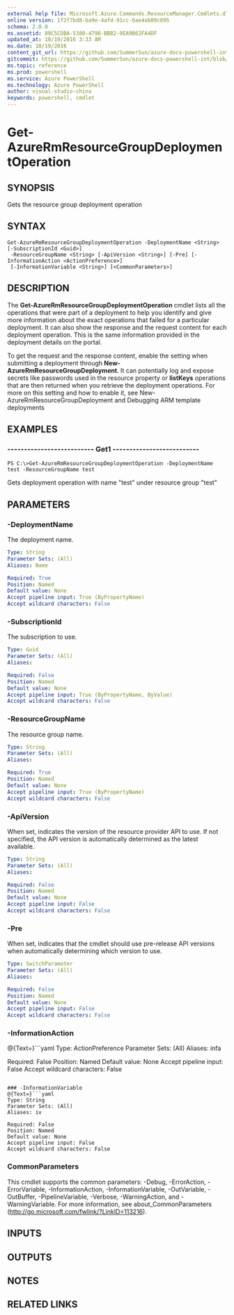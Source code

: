 ```yaml
---
external help file: Microsoft.Azure.Commands.ResourceManager.Cmdlets.dll-Help.xml
online version: 1f2f7bd8-ba9e-4afd-91cc-6ae4ab89c895
schema: 2.0.0
ms.assetid: 89C5CDBA-5380-4798-BBB2-0EA9B62FA4DF
updated_at: 10/19/2016 3:33 AM
ms.date: 10/19/2016
content_git_url: https://github.com/SummerSun/azure-docs-powershell-int/blob/master/azureps-cmdlets-docs/ResourceManager/AzureRM.Resources/v2.0.3/Get-AzureRmResourceGroupDeploymentOperation.md
gitcommit: https://github.com/SummerSun/azure-docs-powershell-int/blob/c0d1e448da01261236e9ece01ca5c2a98effbf31/azureps-cmdlets-docs/ResourceManager/AzureRM.Resources/v2.0.3/Get-AzureRmResourceGroupDeploymentOperation.md
ms.topic: reference
ms.prod: powershell
ms.service: Azure PowerShell
ms.technology: Azure PowerShell
author: visual-studio-china
keywords: powershell, cmdlet
---
```


# Get-AzureRmResourceGroupDeploymentOperation

## SYNOPSIS
Gets the resource group deployment operation

## SYNTAX

```
Get-AzureRmResourceGroupDeploymentOperation -DeploymentName <String> [-SubscriptionId <Guid>]
 -ResourceGroupName <String> [-ApiVersion <String>] [-Pre] [-InformationAction <ActionPreference>]
 [-InformationVariable <String>] [<CommonParameters>]
```

## DESCRIPTION
The **Get-AzureRmResourceGroupDeploymentOperation** cmdlet lists all the operations that were part of a deployment to help you identify and give more information about the exact operations that failed for a particular deployment.
It can also show the response and the request content for each deployment operation.
This is the same information provided in the deployment details on the portal.

To get the request and the response content, enable the setting when submitting a deployment through **New-AzureRmResourceGroupDeployment**.
It can potentially log and expose secrets like passwords used in the resource property or **listKeys** operations that are then returned when you retrieve the deployment operations.
For more on this setting and how to enable it, see New-AzureRmResourceGroupDeployment and Debugging ARM template deployments

## EXAMPLES

### --------------------------  Get1  --------------------------
```
PS C:\>Get-AzureRmResourceGroupDeploymentOperation -DeploymentName test -ResourceGroupName test
```

Gets deployment operation with name "test" under resource group "test"

## PARAMETERS

### -DeploymentName
The deployment name.

```yaml
Type: String
Parameter Sets: (All)
Aliases: Name

Required: True
Position: Named
Default value: None
Accept pipeline input: True (ByPropertyName)
Accept wildcard characters: False
```

### -SubscriptionId
The subscription to use.

```yaml
Type: Guid
Parameter Sets: (All)
Aliases: 

Required: False
Position: Named
Default value: None
Accept pipeline input: True (ByPropertyName, ByValue)
Accept wildcard characters: False
```

### -ResourceGroupName
The resource group name.

```yaml
Type: String
Parameter Sets: (All)
Aliases: 

Required: True
Position: Named
Default value: None
Accept pipeline input: True (ByPropertyName)
Accept wildcard characters: False
```

### -ApiVersion
When set, indicates the version of the resource provider API to use.
If not specified, the API version is automatically determined as the latest available.

```yaml
Type: String
Parameter Sets: (All)
Aliases: 

Required: False
Position: Named
Default value: None
Accept pipeline input: False
Accept wildcard characters: False
```

### -Pre
When set, indicates that the cmdlet should use pre-release API versions when automatically determining which version to use.

```yaml
Type: SwitchParameter
Parameter Sets: (All)
Aliases: 

Required: False
Position: Named
Default value: None
Accept pipeline input: False
Accept wildcard characters: False
```

### -InformationAction
@{Text=}```yaml
Type: ActionPreference
Parameter Sets: (All)
Aliases: infa

Required: False
Position: Named
Default value: None
Accept pipeline input: False
Accept wildcard characters: False
```

### -InformationVariable
@{Text=}```yaml
Type: String
Parameter Sets: (All)
Aliases: iv

Required: False
Position: Named
Default value: None
Accept pipeline input: False
Accept wildcard characters: False
```

### CommonParameters
This cmdlet supports the common parameters: -Debug, -ErrorAction, -ErrorVariable, -InformationAction, -InformationVariable, -OutVariable, -OutBuffer, -PipelineVariable, -Verbose, -WarningAction, and -WarningVariable. For more information, see about_CommonParameters (http://go.microsoft.com/fwlink/?LinkID=113216).

## INPUTS

## OUTPUTS

## NOTES

## RELATED LINKS


